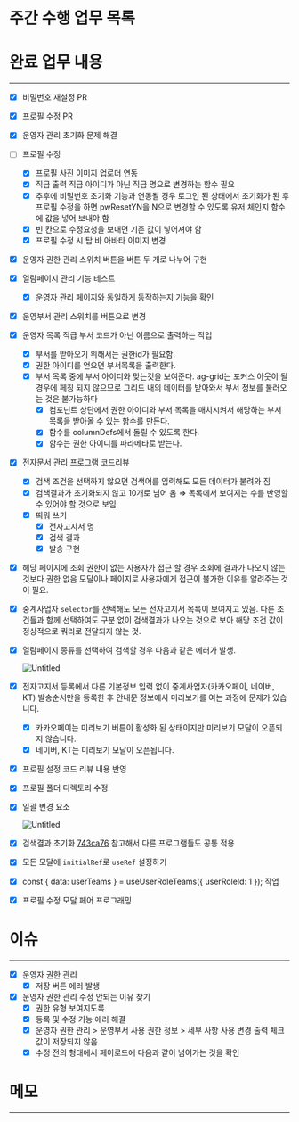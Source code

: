 # 주간 수행 업무 목록

# 완료 업무 내용

---

- [x]  비밀번호 재설정 PR
- [x]  프로필 수정 PR
- [x]  운영자 관리 초기화 문제 해결
- [ ]  프로필 수정
    - [x]  프로필 사진 이미지 업로더 연동
    - [x]  직급 출력 직급 아이디가 아닌 직급 명으로 변경하는 함수 필요
    - [x]  추후에 비밀번호 초기화 기능과 연동될 경우 로그인 된 상태에서 초기화가 된 후 프로필 수정을 하면 pwResetYN을 N으로 변경할 수 있도록 유저 체인지 함수에 값을 넣어 보내야  함
    - [x]  빈 칸으로 수정요청을 보내면 기존 값이 넣어져야 함
    - [x]  프로필 수정 시 탑 바 아바타 이미지 변경
- [x]  운영자 권한 관리 스위치 버튼을 버튼 두 개로 나누어 구현
- [x]  열람페이지 관리 기능 테스트
    - [x]  운영자 관리 페이지와 동일하게 동작하는지 기능을 확인
- [x]  운영부서 관리 스위치를 버튼으로 변경
- [x]  운영자 목록 직급 부서 코드가 아닌 이름으로 출력하는 작업
    - [x]  부서를 받아오기 위해서는 권한id가 필요함.
    - [x]  권한 아이디를 얻으면 부서목록을 출력한다.
    - [x]  부서 목록 중에 부서 아이디와 맞는것을 보여준다. ag-grid는 포커스 아웃이 될 경우에 페칭 되지 않으므로 그리드 내의 데이터를 받아와서 부서 정보를 불러오는 것은 불가능하다
        - [x]  컴포넌트 상단에서 권한 아이디와 부서 목록을 매치시켜서 해당하는 부서 목록을 받아올 수 있는 함수를 만든다.
        - [x]  함수를 columnDefs에서 돌릴 수 있도록 한다.
        - [x]  함수는 권한 아이디를 파라메타로 받는다.
- [x]  전자문서 관리 프로그램 코드리뷰
    - [x]  검색 조건을 선택하지 않으면 검색어를 입력해도 모든 데이터가 불려와  짐
    - [x]  검색결과가 초기화되지 않고 10개로 넘어 옴 ⇒ 목록에서 보여지는 수를 반영할 수 있어야 할 것으로 보임
    - [x]  띄워 쓰기
        - [x]  전자고지서 명
        - [x]  검색 결과
        - [x]  발송 구현
- [x]  해당 페이지에 조회 권한이 없는 사용자가 접근 할 경우 조회에 결과가 나오지 않는 것보다 
권한 없음 모달이나 페이지로 사용자에게 접근이 불가한 이유를 알려주는 것이 필요.
- [x]  중계사업자 `selector`를 선택해도 모든 전자고지서 목록이 보여지고 있음.
다른 조건들과 함께 선택하여도 구분 없이 검색결과가 나오는 것으로 보아 해당 조건 값이 정상적으로 쿼리로 전달되지 않는 것.
- [x]  열람페이지 종류를 선택하여 검색할 경우 다음과 같은 에러가 발생.
    
    ![Untitled](https://s3-us-west-2.amazonaws.com/secure.notion-static.com/7bac2610-052c-4b1d-8fc1-88acc327393a/Untitled.png)
    
- [x]  전자고지서 등록에서 다른 기본정보 입력 없이
중계사업자(카카오페이, 네이버, KT) 발송순서만을 등록한 후
안내문 정보에서 미리보기를 여는 과정에 문제가 있습니다.
    - [x]  카카오페이는 미리보기 버튼이 활성화 된 상태이지만 미리보기 모달이 오픈되지 않습니다.
    - [x]  네이버, KT는 미리보기 모달이 오픈됩니다.
- [x]  프로필 설정 코드 리뷰 내용 반영
- [x]  프로필 폴더 디렉토리 수정
- [x]  일괄 변경 요소
    
    ![Untitled](https://s3-us-west-2.amazonaws.com/secure.notion-static.com/22b0020d-4f56-4c9c-95ff-d2d9d69d484a/Untitled.png)
    
- [x]  검색결과 초기화 [743ca76](https://github.com/mobytec/mobyen_frontend/pull/89/commits/743ca7663b25095307246976bff3da7eef8b27e0) 참고해서 다른 프로그램들도 공통 적용
- [x]  모든 모달에 `initialRef`로 `useRef` 설정하기
- [x]  const { data: userTeams } = useUserRoleTeams({ userRoleId: 1 }); 작업
- [x]  프로필 수정 모달 페어 프로그래밍

# 이슈

---

- [x]  운영자 권한 관리
    - [x]  저장 버튼 에러 발생
- [x]  운영자 권한 관리 수정 안되는 이유 찾기
    - [x]  권한 유형 보여지도록
    - [x]  등록 및 수정 기능 에러 해결
    - [x]  운영자 권한 관리 > 운영부서 사용 권한 정보 > 세부 사항 사용 변경 출력 체크 값이 저장되지 않음
    - [x]  수정 전의 형태에서 페이로드에 다음과 같이 넘어가는 것을 확인

# 메모

---
